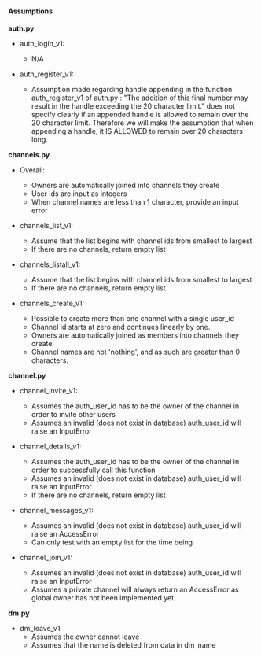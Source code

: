 #### Assumptions

**auth.py** 

- auth_login_v1:
    - N/A

- auth_register_v1:
    - Assumption made regarding handle appending in the function auth_register_v1 of auth.py : "The addition of this final number may result in the handle exceeding the 20 character limit." does not specify clearly if an appended handle is allowed to remain over the 20 character limit. Therefore we will make the assumption that when appending a handle, it IS ALLOWED to remain over 20 characters long.



**channels.py**

- Overall:
    - Owners are automatically joined into channels they create
    - User Ids are input as integers
    - When channel names are less than 1 character, provide an input error

- channels_list_v1:
    - Assume that the list begins with channel ids from smallest to largest
    - If there are no channels, return empty list

- channels_listall_v1:
    - Assume that the list begins with channel ids from smallest to largest
    - If there are no channels, return empty list

- channels_create_v1:
    - Possible to create more than one channel with a single user_id
    - Channel id starts at zero and continues linearly by one.
    - Owners are automatically joined as members into channels they create
    - Channel names are not 'nothing', and as such are greater than 0 characters.



**channel.py**

- channel_invite_v1:
    - Assumes the auth_user_id has to be the owner of the channel in order to invite other users
    - Assumes an invalid (does not exist in database) auth_user_id will raise an InputError

- channel_details_v1:
    - Assumes the auth_user_id has to be the owner of the channel in order to successfully call this function
    - Assumes an invalid (does not exist in database) auth_user_id will raise an InputError
    - If there are no channels, return empty list

- channel_messages_v1:
    - Assumes an invalid (does not exist in database) auth_user_id will raise an AccessError
    - Can only test with an empty list for the time being

- channel_join_v1:
    - Assumes an invalid (does not exist in database) auth_user_id will raise an InputError
    - Assumes a private channel will always return an AccessError as global owner has not been implemented yet


**dm.py**

- dm_leave_v1
    - Assumes the owner cannot leave
    - Assumes that the name is deleted from data in dm_name 